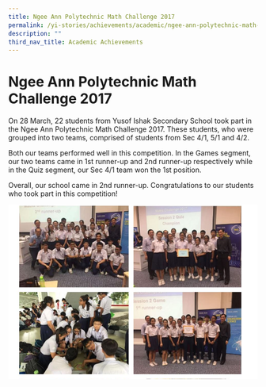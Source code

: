 ```yaml
---
title: Ngee Ann Polytechnic Math Challenge 2017
permalink: /yi-stories/achievements/academic/ngee-ann-polytechnic-math-challenge-2017/
description: ""
third_nav_title: Academic Achievements
---
```

# **Ngee Ann Polytechnic Math Challenge 2017**

On 28 March, 22 students from Yusof Ishak Secondary School took part in the Ngee Ann Polytechnic Math Challenge 2017. These students, who were grouped into two teams, comprised of students from Sec 4/1, 5/1 and 4/2.

Both our teams performed well in this competition. In the Games segment, our two teams came in 1st runner-up and 2nd runner-up respectively while in the Quiz segment, our Sec 4/1 team won the 1st position.

Overall, our school came in 2nd runner-up. Congratulations to our students who took part in this competition!

![](/images/academicachievement.jpg)
